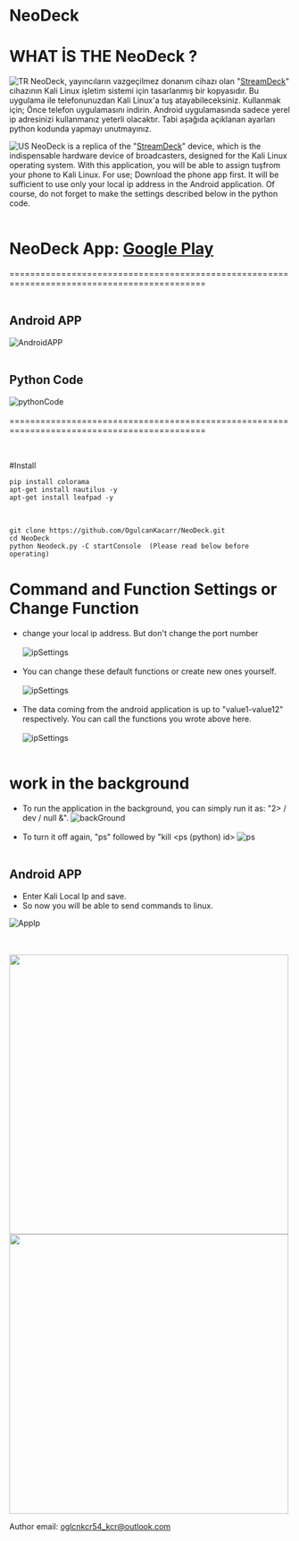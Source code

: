 # NeoDeck

# WHAT İS THE NeoDeck ?

![TR](https://github.com/OgulcanKacarr/option/blob/main/turkey.png)
NeoDeck, yayıncıların vazgeçilmez donanım cihazı olan "[StreamDeck](https://i0.wp.com/streamernews.tv/wp-content/uploads/2018/05/DcS21EYW4AYUfTt.jpg?fit=1200%2C675&ssl=1 "StreamDeck")" cihazının Kali Linux işletim sistemi için tasarlanmış bir kopyasıdır. Bu uygulama ile telefonunuzdan Kali Linux'a tuş atayabileceksiniz. Kullanmak için; Önce telefon uygulamasını indirin. Android uygulamasında sadece yerel ip adresinizi kullanmanız yeterli olacaktır. Tabi aşağıda açıklanan ayarları python kodunda yapmayı unutmayınız.
<br>


![US](https://github.com/OgulcanKacarr/option/blob/main/us.png)
NeoDeck is a replica of the "[StreamDeck](https://i0.wp.com/streamernews.tv/wp-content/uploads/2018/05/DcS21EYW4AYUfTt.jpg?fit=1200%2C675&ssl=1 "StreamDeck")"  device, which is the indispensable hardware device of broadcasters, designed for the Kali Linux operating system. With this application, you will be able to assign tuşfrom your phone to Kali Linux. For use; Download the phone app first. It will be sufficient to use only your local ip address in the Android application. Of course, do not forget to make the settings described below in the python code. <br><br>


# NeoDeck App: [Google Play](https://play.google.com/store/apps/details?id=com.ogulcan.neodeck "NeoDeck App")

============================================================================================<br><br>
## Android APP
![AndroidAPP](https://github.com/OgulcanKacarr/NeoDeck/blob/main/Images/ApMenu.jpg)<br><br>
## Python Code
![pythonCode](https://github.com/OgulcanKacarr/NeoDeck/blob/main/Images/working.png)<br><br>
============================================================================================<br><br>
## 
#Install<br>
```
pip install colorama
apt-get install nautilus -y
apt-get install leafpad -y

```
<br>

```
git clone https://github.com/OgulcanKacarr/NeoDeck.git
cd NeoDeck
python Neodeck.py -C startConsole  (Please read below before operating)

```
# Command and Function Settings or Change Function

- change your local ip address. But don't change the port number<br><br>
![ipSettings](https://github.com/OgulcanKacarr/NeoDeck/blob/main/Images/ipSettings.png)<br><br>
- You can change these default functions or create new ones yourself.<br><br>
![ipSettings](https://github.com/OgulcanKacarr/NeoDeck/blob/main/Images/changeFunc.png)<br><br>
- The data coming from the android application is up to "value1-value12" respectively. You can call the functions you wrote above here.<br><br>
![ipSettings](https://github.com/OgulcanKacarr/NeoDeck/blob/main/Images/getAppValue.png)<br><br>

# work in the background

- To run the application in the background, you can simply run it as: "2> / dev / null &".
![backGround](https://github.com/OgulcanKacarr/NeoDeck/blob/main/Images/background.png)<br><br>
- To turn it off again, "ps" followed by "kill <ps (python) id>
![ps](https://github.com/OgulcanKacarr/NeoDeck/blob/main/Images/psandkill.png)<br><br>

## Android APP

- Enter Kali Local Ip and save.<br>
- So now you will be able to send commands to linux.

![AppIp](https://github.com/OgulcanKacarr/NeoDeck/blob/main/Images/LoginAppIp.png)<br><br><br>


<p float="left">
  <img src="https://github.com/OgulcanKacarr/NeoDeck/blob/main/Images/app.gif" width="500" />
  <img src="https://github.com/OgulcanKacarr/NeoDeck/blob/main/Images/shell.gif" width="500" /> 
</p>

Author
email: oglcnkcr54_kcr@outlook.com
